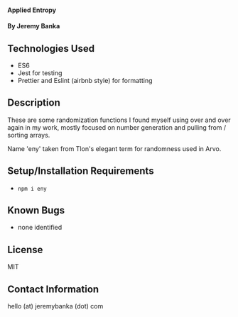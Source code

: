 #### Applied Entropy

#### By Jeremy Banka

## Technologies Used

- ES6
- Jest for testing
- Prettier and Eslint (airbnb style) for formatting

## Description

These are some randomization functions I found myself using over and over again in my work, mostly focused on number generation and pulling from / sorting arrays.

Name 'eny' taken from Tlon's elegant term for randomness used in Arvo.

## Setup/Installation Requirements

- `npm i eny`

## Known Bugs

- none identified

## License

MIT

## Contact Information

hello (at) jeremybanka (dot) com

